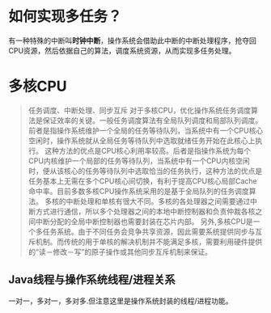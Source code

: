 # 如何实现多任务？

有一种特殊的中断叫**时钟中断**，操作系统会借助此中断的中断处理程序，抢夺回CPU资源，然后依据自己的算法，调度系统资源，从而实现多任务处理。

# 多核CPU

>任务调度、中断处理、同步互斥
>对于多核CPU，优化操作系统任务调度算法是保证效率的关键。一般任务调度算法有全局队列调度和局部队列调度。前者是指操作系统维护一个全局的任务等待队列，当系统中有一个CPU核心空闲时，操作系统就从全局任务等待队列中选取就绪任务开始在此核心上执行。
>这种方法的优点是CPU核心利用率较高。后者是指操作系统为每个CPU内核维护一个局部的任务等待队列，当系统中有一个CPU内核空闲时，便从该核心的任务等待队列中选取恰当的任务执行，这种方法的优点是任务基本上无需在多个CPU核心间切换，有利于提高CPU核心局部Cache命中率。目前多数多核CPU操作系统采用的是基于全局队列的任务调度算法。
>多核的中断处理和单核有很大不同。多核的各处理器之间需要通过中断方式进行通信，所以多个处理器之间的本地中断控制器和负责仲裁各核之间中断分配的全局中断控制器也需要封装在芯片内部。
>另外,多核CPU是一个多任务系统。由于不同任务会竞争共享资源，因此需要系统提供同步与互斥机制。而传统的用于单核的解决机制并不能满足多核，需要利用硬件提供的“读－修改－写”的原子操作或其他同步互斥机制来保证。

## Java线程与操作系统线程/进程关系

一对一，多对一，多对多.但注意这里是操作系统封装的线程/进程功能。